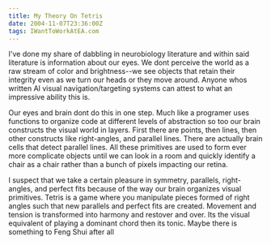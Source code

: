 ```yaml
---
title: My Theory On Tetris
date: 2004-11-07T23:36:00Z
tags: IWantToWorkAtEA.com
---
```

I've done my share of dabbling in neurobiology literature and within said literature is information about our eyes. We dont perceive the world as a raw stream of color and brightness--we see objects that retain their integrity even as we turn our heads or they move around. Anyone whos written AI visual navigation/targeting systems can attest to what an impressive ability this is.

Our eyes and brain dont do this in one step. Much like a programer uses functions to organize code at different levels of abstraction so too our brain constructs the visual world in layers. First there are points, then lines, then other constructs like right-angles, and parallel lines. There are actually brain cells that detect parallel lines. All these primitives are used to form ever more complicate objects until we can look in a room and quickly identify a chair as a chair rather than a bunch of pixels impacting our retina.

I suspect that we take a certain pleasure in symmetry, parallels, right-angles, and perfect fits because of the way our brain organizes visual primitives. Tetris is a game where you manipulate pieces formed of right angles such that new parallels and perfect fits are created. Movement and tension is transformed into harmony and restover and over. Its the visual equivalent of playing a dominant chord then its tonic. Maybe there is something to Feng Shui after all
